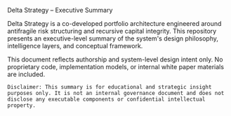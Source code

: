 Delta Strategy – Executive Summary

Delta Strategy is a co-developed portfolio architecture engineered around antifragile risk structuring and recursive capital integrity. This repository presents an executive-level summary of the system's design philosophy, intelligence layers, and conceptual framework.

This document reflects authorship and system-level design intent only. No proprietary code, implementation models, or internal white paper materials are included.

    Disclaimer: This summary is for educational and strategic insight purposes only. It is not an internal governance document and does not disclose any executable components or confidential intellectual property.
